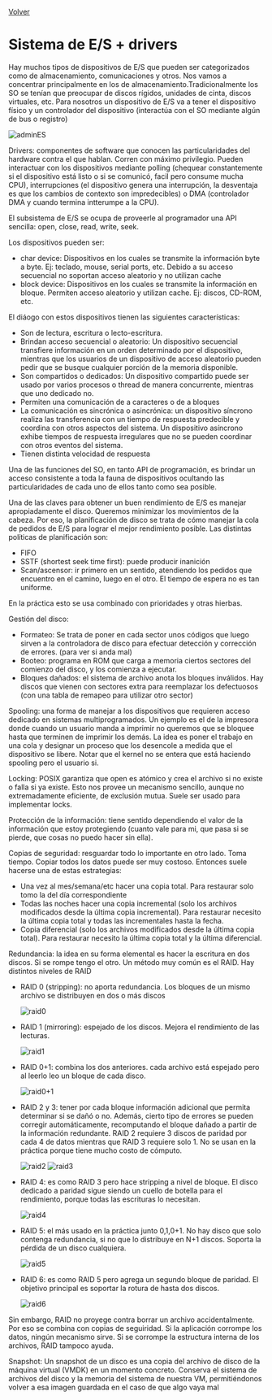 [Volver](/README.md)

<h1>Sistema de E/S + drivers</h1>
Hay muchos tipos de dispositivos de E/S que pueden ser categorizados como de almacenamiento, comunicaciones y otros. Nos vamos a concentrar principalmente en los de almacenamiento.Tradicionalmente los SO se tenían que preocupar de discos rígidos, unidades de cinta, discos virtuales, etc. Para nosotros un dispositivo de E/S va a tener el dispositivo físico y un controlador del dispositivo (interactúa con el SO mediante algún de bus o registro)

![adminES](/Resumenes/public/adminES.png)

Drivers: componentes de software que conocen las particularidades del hardware contra el que hablan. Corren con máximo privilegio. Pueden interactuar con los dispositivos mediante polling (chequear constantemente si el dispositivo está listo o si se comunicó, facil pero consume mucha CPU), interrupciones (el dispositivo genera una interrupción, la desventaja es que los cambios de contexto son impredecibles) o DMA (controlador DMA y cuando termina intterumpe a la CPU).

El subsistema de E/S se ocupa de proveerle al programador una API sencilla: open, close, read, write, seek. 

Los dispositivos pueden ser:
* char device: Dispositivos en los cuales se transmite la información byte a byte. Ej: teclado, mouse, serial ports, etc. Debido a su acceso secuencial no soportan acceso aleatorio y no utilizan cache
* block device: Dispositivos en los cuales se transmite la información en bloque. Permiten acceso aleatorio y utilizan cache. Ej: discos, CD-ROM, etc.

El diáogo con estos dispositivos tienen las siguientes características:
* Son de lectura, escritura o lecto-escritura.
* Brindan acceso secuencial o aleatorio: Un dispositivo secuencial transfiere información en un orden determinado por el dispositivo, mientras que los usuarios de un dispositivo de acceso aleatorio pueden pedir que se busque cualquier porción de la memoria disponible.
* Son compartidos o dedicados: Un dispositivo compartido puede ser usado por varios procesos o thread de manera concurrente, mientras que uno dedicado no. 
* Permiten una comunicación de a caracteres o de a bloques
* La comunicación es sincrónica o asincrónica: un dispositivo síncrono realiza las transferencia con un tiempo de respuesta predecible y coordina con otros aspectos del sistema. Un dispositivo asíncrono exhibe tiempos de respuesta irregulares que no se pueden coordinar con otros eventos del sistema.
* Tienen distinta velocidad de respuesta

Una de las funciones del SO, en tanto API de programación, es brindar un acceso consistente a toda la fauna de dispositivos ocultando las particularidades de cada uno de ellos tanto como sea posible.

Una de las claves para obtener un buen rendimiento de E/S es manejar apropiadamente el disco. Queremos minimizar los movimientos de la cabeza. Por eso, la planificación de disco se trata de cómo manejar la cola de pedidos de E/S para lograr el mejor rendimiento posible. Las distintas políticas de planificación son:
* FIFO
* SSTF (shortest seek time first): puede producir inanición
* Scan/ascensor: ir primero en un sentido, atendiendo los pedidos que encuentro en el camino, luego en el otro. El tiempo de espera no es tan uniforme.

En la práctica esto se usa combinado con prioridades y otras hierbas.

Gestión del disco: 
* Formateo: Se trata de poner en cada sector unos códigos que luego sirven a la controladora de disco para efectuar detección y corrección de errores. (para ver si anda mal)
* Booteo: programa en ROM que carga a memoria ciertos sectores del comienzo del disco, y los comienza a ejecutar.
* Bloques dañados: el sistema de archivo anota los bloques inválidos. Hay discos que vienen con sectores extra para reemplazar los defectuosos (con una tabla de remapeo para utilizar otro sector)


Spooling: una forma de manejar a los dispositivos que requieren acceso dedicado en sistemas multiprogramados. Un ejemplo es el de la impresora donde cuando un usuario manda a imprimir no queremos que se bloquee hasta que terminen de imprimir los demás. La idea es poner el trabajo en una cola y designar un proceso que los desencole a medida que el dispositivo se libere. Notar que el kernel no se entera que está haciendo spooling pero el usuario si.


Locking: POSIX garantiza que open es atómico y crea el archivo si no existe o falla si ya existe. Esto nos provee un  mecanismo sencillo, aunque no extremadamente eficiente, de exclusión mutua. Suele ser usado para implementar locks.


Protección de la información: tiene sentido dependiendo el valor de la información que estoy protegiendo (cuanto vale para mi, que pasa si se pierde, que cosas no puedo hacer sin ella).

Copias de seguridad: resguardar todo lo importante en otro lado. Toma tiempo. Copiar todos los datos puede ser muy costoso. Entonces suele hacerse una de estas estrategias:
* Una vez al mes/semana/etc hacer una copia total. Para restaurar solo tomo la del día correspondiente
* Todas las noches hacer una copia incremental (solo los archivos modificados desde la última copia incremental). Para restaurar necesito la última copia total y todas las incrementales hasta la fecha.
* Copia diferencial (solo los archivos modificados desde la última copia total). Para restaurar necesito la última copia total y la última diferencial.

Redundancia: la idea en su forma elemental es hacer la escritura en dos discos. Si se rompe tengo el otro. Un método muy común es el RAID. Hay distintos niveles de RAID

* RAID 0 (stripping): no aporta redundancia. Los bloques de un mismo archivo se distribuyen en dos o más discos

    ![raid0](/Resumenes/public/raid0.png)
* RAID 1 (mirroring): espejado de los discos. Mejora el rendimiento de las lecturas.
    
    ![raid1](/Resumenes/public/raid1.png)

* RAID 0+1: combina los dos anteriores. cada archivo está espejado pero al leerlo leo un bloque de cada disco.

    ![raid0+1](/Resumenes/public/raid0+1.png)

* RAID 2 y 3: tener por cada bloque información adicional que permita determinar si se dañó o no.  Además, cierto tipo de errores se pueden corregir automáticamente, recomputando el bloque dañado a partir de la información redundante.  RAID 2 requiere 3 discos de paridad por cada 4 de datos mientras que RAID 3 requiere solo 1. No se usan en la práctica porque tiene mucho costo de cómputo.

    ![raid2](/Resumenes/public/raid2.png)
    ![raid3](/Resumenes/public/raid3.png)

* RAID 4: es como RAID 3 pero hace stripping a nivel de bloque. El disco dedicado a paridad sigue siendo un cuello de botella para el rendimiento, porque todas las escrituras lo necesitan.

    ![raid4](/Resumenes/public/raid4.png)

* RAID 5: el más usado en la práctica junto 0,1,0+1. No hay disco que solo contenga redundancia, si no que lo distribuye en N+1 discos. Soporta la pérdida de un disco cualquiera.

    ![raid5](/Resumenes/public/raid5.png)

* RAID 6: es como RAID 5 pero agrega un segundo bloque de paridad. El objetivo principal es soportar la rotura de hasta dos discos.

    ![raid6](/Resumenes/public/raid6.png)

Sin embargo, RAID no proyege contra borrar un archivo accidentalmente. Por eso se combina con copias de seguiridad. Si la aplicación corrompe los datos, ningún mecanismo sirve. Si se corrompe la estructura interna de los archivos, RAID tampoco ayuda.

Snapshot: Un snapshot de un disco es una copia del archivo de disco de la máquina virtual (VMDK) en un momento concreto. Conserva el sistema de archivos del disco y la memoria del sistema de nuestra VM, permitiéndonos volver a esa imagen guardada en el caso de que algo vaya mal

